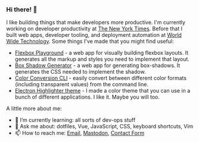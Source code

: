 ### Hi there! 👋

I like building things that make developers more productive. I'm currently working on developer productivity at [The New York Times](https://github.com/nytimes). Before that I built web apps, developer tooling, and deployment automation at [World Wide Technology](https://wwt.com/). Some things I've made that you might find useful:

- [Flexbox Playground](https://flexbox.tech) - a web app for visually building flexbox layouts. It generates all the markup and styles you need to implement that layout.
- [Box Shadow Generator](https://box-shadow.dev) - a web app for generating box-shadows. It generates the CSS needed to implement the shadow.
- [Color Conversion CLI](https://www.npmjs.com/package/convert-color-cli) - easily convert between different color formats (including transparent values) from the command line.
- [Electron Highlighter theme](https://github.com/electron-highlighter) - I made a color theme that you can use in a bunch of different applications. I like it. Maybe you will too.


A little more about me:

- 🌱 I’m currently learning: all sorts of dev-ops stuff
- 💬 Ask me about: dotfiles, Vue, JavaScript, CSS, keyboard shortcuts, Vim
- 📫 How to reach me: [Email](mailto:mike@mikemcbride.dev), [Mastodon](https://vmst.io/@mcbridem), [Contact Form](https://mikemcbride.dev/contact)
